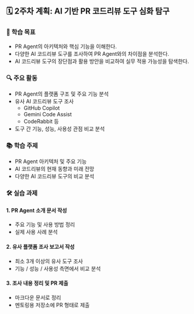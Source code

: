 ## 🗓️ 2주차 계획: AI 기반 PR 코드리뷰 도구 심화 탐구

### 🎯 학습 목표
- PR Agent의 아키텍처와 핵심 기능을 이해한다.
- 다양한 AI 코드리뷰 도구를 조사하여 PR Agent와의 차이점을 분석한다.
- AI 코드리뷰 도구의 장단점과 활용 방안을 비교하여 실무 적용 가능성을 탐색한다.

### 🔍 주요 활동
- PR Agent의 플랫폼 구조 및 주요 기능 분석
- 유사 AI 코드리뷰 도구 조사
  - GitHub Copilot
  - Gemini Code Assist
  - CodeRabbit 등
- 도구 간 기능, 성능, 사용성 관점 비교 분석

### 📚 학습 주제
- PR Agent 아키텍처 및 주요 기능
- AI 코드리뷰의 현재 동향과 미래 전망
- 다양한 AI 코드리뷰 도구의 비교 분석

### 🛠️ 실습 과제
#### 1. PR Agent 소개 문서 작성
- 주요 기능 및 사용 방법 정리
- 실제 사용 사례 분석

#### 2. 유사 플랫폼 조사 보고서 작성
- 최소 3개 이상의 유사 도구 조사
- 기능 / 성능 / 사용성 측면에서 비교 분석

#### 3. 조사 내용 정리 및 PR 제출
- 마크다운 문서로 정리
- 멘토링용 저장소에 PR 형태로 제출
